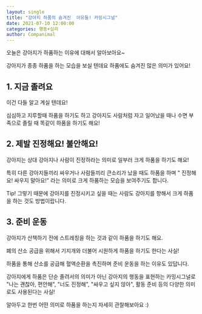 ```yaml
---
layout: single
title: "강아지 하품의 숨겨진  이유들! 카밍시그널"
date: 2021-07-10 12:00:00
categories: 행동+심리
author: Companimal
---
```


오늘은 강아지가 하품하는 이유에 대해서 알아보아요~

강아지가 종종 하품을 하는 모습을 보실 텐데요 하품에도 숨겨진 많은 의미가 있어요!

## 1. 지금 졸려요

이건 다들 알고 계실 텐데요!

심심하고 지루할때 하품을 하기도 하고 강아지도 사람처럼 자고 일어났을 때나 수면 부족으로 졸릴 때 똑같이 하품을 하기도 해요!

## 2. 제발 진정해요! 불안해요!

강아지는 상대 강아지나 사람이 진정하라는 의미로 일부러 크게 하품을 하기도 해요!

특히 다른 강아지들끼리 싸우거나 사람들끼리 큰소리가 났을 때도 하품을 하며 " 진정해요! 싸우지 말아요!" 라는 의미로 크게 하품하는 모습을 보여주기도 합니다.

Tip! 그렇기 때문에 강아지를 진정시키고 싶을 때는 사람도 강아지를 향해서 크게 하품을 하는 것도 방법이랍니다.

## 3. 준비 운동

강아지가 산책하기 전에 스트레칭을 하는 것과 같이 하품을 하기도 해요.

폐의 산소 공급을 위해서 기지개와 더불어 시원하게 하품을 하기도 한다는 사실!

하품을 통해 산소를 공급해 혈액순환을 촉진하며 준비 운동을 하는 이유도 있답니다.

강아지에게 하품은 단순 졸려서의 의미가 아닌 강아지의 행동을 표현하는 카밍시그널로 "나는 괜찮아, 편안해", "너도 진정해", "싸우고 싶지 않아", 활동 준비 등의 다양한 의미로도 사용된다는 사실!

알아두고 한번 어떤 의미로 하품을 하는지 자세히 관찰해보아요 :)
